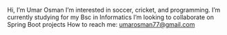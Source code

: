 Hi, I’m Umar Osman
I’m interested in soccer, cricket, and programming.
I’m currently studying for my Bsc in Informatics
I’m looking to collaborate on Spring Boot projects
How to reach me: umarosman77@gmail.com
